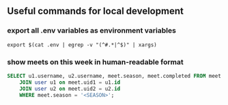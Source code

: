 ## Useful commands for local development

### export all .env variables as environment variables
```
export $(cat .env | egrep -v "(^#.*|^$)" | xargs)
```

### show meets on this week in human-readable format

```sql
SELECT u1.username, u2.username, meet.season, meet.completed FROM meet
    JOIN user u1 on meet.uid1 = u1.id
    JOIN user u2 on meet.uid2 = u2.id
    WHERE meet.season = '<SEASON>';
```
